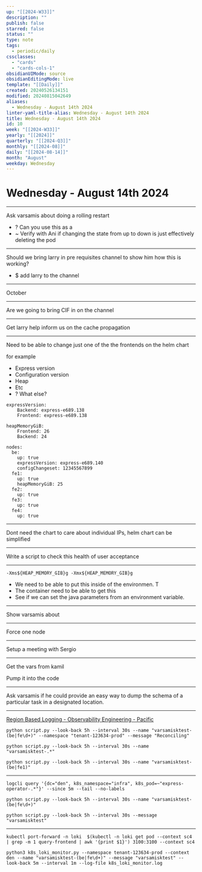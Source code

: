 ```yaml
---
up: "[[2024-W33]]"
description: ""
publish: false
starred: false
status: ""
type: note
tags:
  - periodic/daily
cssclasses:
  - "cards"
  - "cards-cols-1"
obsidianUIMode: source
obsidianEditingMode: live
template: "[[Daily]]"
created: 20240526134151
modified: 20240815042649
aliases:
  - Wednesday - August 14th 2024
linter-yaml-title-alias: Wednesday - August 14th 2024
title: Wednesday - August 14th 2024
id: 10
week: "[[2024-W33]]"
yearly: "[[2024]]"
quarterly: "[[2024-Q3]]"
monthly: "[[2024-08]]"
daily: "[[2024-08-14]]"
month: "August"
weekday: Wednesday
---
```


# Wednesday - August 14th 2024

---

Ask varsamis about doing a rolling restart

- ? Can you use this as a
- ~ Verify with Ani if changing the state from up to down is just effectively deleting the pod

---

Should we bring larry in pre requisites channel to show him how this is working?

- $ add larry to the channel

---

October

---

Are we going to bring CIF in on the channel

---

Get larry help inform us on the cache propagation

---

Need to be able to change just one of the the frontends on the helm chart

for example

- Express version
- Configuration version
- Heap
- Etc
- ? What else?

```
expressVersion:
    Backend: express-e689.138
    Frontend: express-e689.138
```

```
heapMemoryGiB:
    Frontend: 26
    Backend: 24
```

```
nodes:
  be:
    up: true
    expressVersion: express-e689.140
    configChangeset: 12345567899
  fe1:
    up: true
    heapMemoryGiB: 25
  fe2:
    up: true
  fe3:
    up: true
  fe4:
    up: true
```

---

Dont need the chart to care about individual IPs, helm chart can be simplified

---

Write a script to check this health of user acceptance

---

```
-Xms${HEAP_MEMORY_GIB}g -Xmx${HEAP_MEMORY_GIB}g
```

- We need to be able to put this inside of the environmen. T
- The container need to be able to get this
- See if we can set the java parameters from an environment variable.

---

Show varsamis about

---

Force one node

---

Setup a meeting with Sergio

---

Get the vars from kamil

Pump it into the code

---

Ask varsamis if he could provide an easy way to dump the schema of a particular task in a designated location.

---

[Region Based Logging - Observability Engineering - Pacific](https://pacific.medallia.com/display/POE/Region+Based+Logging)

```
python script.py --look-back 5h --interval 30s --name "varsamisktest-(be|fe\d+)" --namespace "tenant-123634-prod" --message "Reconciling"
```

```
python script.py --look-back 5h --interval 30s --name "varsamisktest-.*"
```

```
python script.py --look-back 5h --interval 30s --name "varsamisktest-(be|fe1)"
```

---

```
logcli query '{dc="den", k8s_namespace="infra", k8s_pod=~"express-operator-.*"}' --since 5m --tail --no-labels
```

```
python script.py --look-back 5h --interval 30s --name "varsamisktest-(be|fe\d+)"
```

```
python script.py --look-back 5h --interval 30s --message "varsamisktest"
```

---

```
kubectl port-forward -n loki  $(kubectl -n loki get pod --context sc4 | grep -m 1 query-frontend | awk '{print $1}') 3100:3100 --context sc4
```

```
python3 k8s_loki_monitor.py --namespace tenant-123634-prod --context den --name "varsamisktest-(be|fe\d+)" --message "varsamisktest" --look-back 5m --interval 1m --log-file k8s_loki_monitor.log
```
